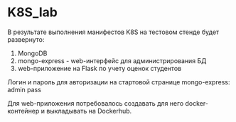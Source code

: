 # K8S_lab
В результате выполнения манифестов K8S на тестовом стенде будет развернуто:
1) MongoDB
2) mongo-express - web-интерфейс для администрирования БД
3) web-приложение на Flask по учету оценок студентов

Логин и пароль для авторизации на стартовой странице mongo-express:
admin
pass

Для web-приложения потребовалось создавать для него docker-контейнер и выкладывать на Dockerhub.
